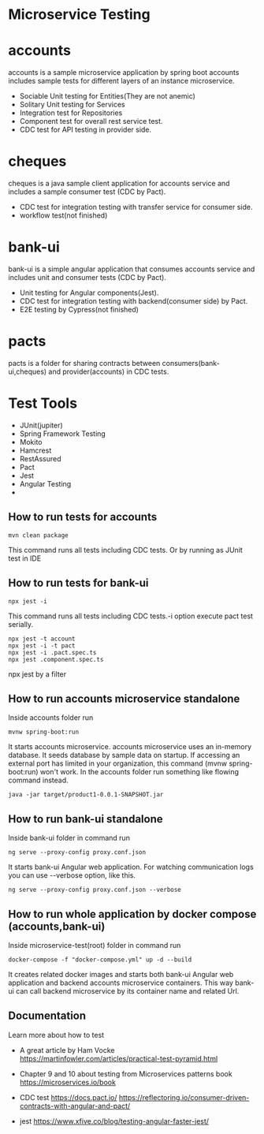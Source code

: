 # Microservice Testing

# accounts
accounts is a sample microservice application by spring boot
accounts includes sample tests for different layers of an instance microservice.
-  Sociable Unit testing for Entities(They are not anemic)
-  Solitary Unit testing for Services
-  Integration test for Repositories
-  Component test for overall rest service test.
-  CDC test for API testing in provider side.

# cheques
cheques is a java sample client application for accounts service and includes a sample consumer test (CDC by Pact).
-  CDC test for integration testing with transfer service for consumer side.
-  workflow test(not finished) 
# bank-ui
bank-ui is a simple angular application that consumes accounts service and includes unit and consumer tests (CDC by Pact).
-  Unit testing for Angular components(Jest).
-  CDC test for integration testing with backend(consumer side) by Pact. 
-  E2E testing by Cypress(not finished) 

# pacts
pacts is a folder for sharing contracts between consumers(bank-ui,cheques) and provider(accounts) in CDC tests.

# Test Tools
-  JUnit(jupiter)
-  Spring Framework Testing
-  Mokito
-  Hamcrest
-  RestAssured
-  Pact
-  Jest
-  Angular Testing
-  

## How to run tests for accounts
 ```
mvn clean package 
```
This command runs all tests including CDC tests.
Or by running as JUnit test in IDE


## How to run tests for bank-ui
```
npx jest -i
```
This command runs all tests including CDC tests.-i option execute pact test serially.
```
npx jest -t account
npx jest -i -t pact
npx jest -i .pact.spec.ts
npx jest .component.spec.ts

```
 npx jest by a filter 

## How to run accounts microservice standalone
Inside accounts folder run 
```
mvnw spring-boot:run

```
It starts accounts microservice.
accounts microservice uses an in-memory database.
It seeds database by sample data on startup.
If accessing an external port has limited in your organization, this command (mvnw spring-boot:run) won't work. In the accounts folder run something like flowing command instead.
```
java -jar target/product1-0.0.1-SNAPSHOT.jar

```
## How to run bank-ui standalone

Inside bank-ui folder in command run
```
ng serve --proxy-config proxy.conf.json

```
It starts bank-ui Angular web application.
For watching communication logs you can use --verbose option,
like this.
```
ng serve --proxy-config proxy.conf.json --verbose

```

## How to run whole application by docker compose (accounts,bank-ui) 

Inside microservice-test(root) folder in command run
```
docker-compose -f "docker-compose.yml" up -d --build

```
It creates related docker images and starts both bank-ui Angular web application and backend accounts microservice containers.
This way bank-ui can call backend microservice by its container name and related Url.


## Documentation
Learn more about how to test 

- A great article by Ham Vocke
https://martinfowler.com/articles/practical-test-pyramid.html

- Chapter 9 and 10 about testing from Microservices patterns book 
https://microservices.io/book

- CDC test
https://docs.pact.io/
https://reflectoring.io/consumer-driven-contracts-with-angular-and-pact/

- jest 
https://www.xfive.co/blog/testing-angular-faster-jest/

